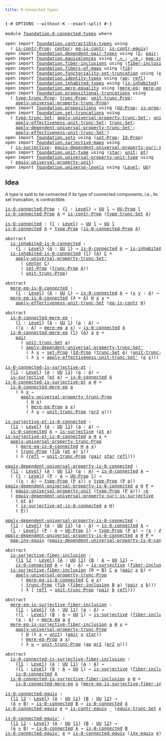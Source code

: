 ```yaml
---
title: 0-Connected types
---
```


<pre class="Agda"><a id="43" class="Symbol">{-#</a> <a id="47" class="Keyword">OPTIONS</a> <a id="55" class="Pragma">--without-K</a> <a id="67" class="Pragma">--exact-split</a> <a id="81" class="Symbol">#-}</a>

<a id="86" class="Keyword">module</a> <a id="93" href="foundation.0-connected-types.html" class="Module">foundation.0-connected-types</a> <a id="122" class="Keyword">where</a>

<a id="129" class="Keyword">open</a> <a id="134" class="Keyword">import</a> <a id="141" href="foundation.contractible-types.html" class="Module">foundation.contractible-types</a> <a id="171" class="Keyword">using</a>
  <a id="179" class="Symbol">(</a> <a id="181" href="foundation.contractible-types.html#1563" class="Function">is-contr-Prop</a><a id="194" class="Symbol">;</a> <a id="196" href="foundation-core.contractible-types.html#1098" class="Function">center</a><a id="202" class="Symbol">;</a> <a id="204" href="foundation-core.contractible-types.html#1311" class="Function">eq-is-contr</a><a id="215" class="Symbol">;</a> <a id="217" href="foundation-core.contractible-types.html#3304" class="Function">is-contr-equiv</a><a id="231" class="Symbol">)</a>
<a id="233" class="Keyword">open</a> <a id="238" class="Keyword">import</a> <a id="245" href="foundation.dependent-pair-types.html" class="Module">foundation.dependent-pair-types</a> <a id="277" class="Keyword">using</a> <a id="283" class="Symbol">(</a><a id="284" href="foundation-core.dependent-pair-types.html#515" class="Record">Σ</a><a id="285" class="Symbol">;</a> <a id="287" href="foundation-core.dependent-pair-types.html#588" class="InductiveConstructor">pair</a><a id="291" class="Symbol">;</a> <a id="293" href="foundation-core.dependent-pair-types.html#605" class="Field">pr1</a><a id="296" class="Symbol">;</a> <a id="298" href="foundation-core.dependent-pair-types.html#617" class="Field">pr2</a><a id="301" class="Symbol">)</a>
<a id="303" class="Keyword">open</a> <a id="308" class="Keyword">import</a> <a id="315" href="foundation.equivalences.html" class="Module">foundation.equivalences</a> <a id="339" class="Keyword">using</a> <a id="345" class="Symbol">(</a><a id="346" href="foundation-core.equivalences.html#1621" class="Function Operator">_≃_</a><a id="349" class="Symbol">;</a> <a id="351" href="foundation-core.equivalences.html#7869" class="Function Operator">_∘e_</a><a id="355" class="Symbol">;</a> <a id="357" href="foundation-core.equivalences.html#5036" class="Function">map-inv-equiv</a><a id="370" class="Symbol">;</a> <a id="372" href="foundation-core.equivalences.html#5721" class="Function">inv-equiv</a><a id="381" class="Symbol">)</a>
<a id="383" class="Keyword">open</a> <a id="388" class="Keyword">import</a> <a id="395" href="foundation.fiber-inclusions.html" class="Module">foundation.fiber-inclusions</a> <a id="423" class="Keyword">using</a> <a id="429" class="Symbol">(</a><a id="430" href="foundation.fiber-inclusions.html#2114" class="Function">fiber-inclusion</a><a id="445" class="Symbol">)</a>
<a id="447" class="Keyword">open</a> <a id="452" class="Keyword">import</a> <a id="459" href="foundation.fibers-of-maps.html" class="Module">foundation.fibers-of-maps</a> <a id="485" class="Keyword">using</a> <a id="491" class="Symbol">(</a><a id="492" href="foundation-core.fibers-of-maps.html#942" class="Function">fib</a><a id="495" class="Symbol">)</a>
<a id="497" class="Keyword">open</a> <a id="502" class="Keyword">import</a> <a id="509" href="foundation.functoriality-set-truncation.html" class="Module">foundation.functoriality-set-truncation</a> <a id="549" class="Keyword">using</a> <a id="555" class="Symbol">(</a><a id="556" href="foundation.functoriality-set-truncation.html#4751" class="Function">equiv-trunc-Set</a><a id="571" class="Symbol">)</a>
<a id="573" class="Keyword">open</a> <a id="578" class="Keyword">import</a> <a id="585" href="foundation.identity-types.html" class="Module">foundation.identity-types</a> <a id="611" class="Keyword">using</a> <a id="617" class="Symbol">(</a><a id="618" href="foundation-core.identity-types.html#4003" class="Function">ap</a><a id="620" class="Symbol">;</a> <a id="622" href="foundation-core.identity-types.html#1820" class="InductiveConstructor">refl</a><a id="626" class="Symbol">)</a>
<a id="628" class="Keyword">open</a> <a id="633" class="Keyword">import</a> <a id="640" href="foundation.inhabited-types.html" class="Module">foundation.inhabited-types</a> <a id="667" class="Keyword">using</a> <a id="673" class="Symbol">(</a><a id="674" href="foundation.inhabited-types.html#502" class="Function">is-inhabited</a><a id="686" class="Symbol">)</a>
<a id="688" class="Keyword">open</a> <a id="693" class="Keyword">import</a> <a id="700" href="foundation.mere-equality.html" class="Module">foundation.mere-equality</a> <a id="725" class="Keyword">using</a> <a id="731" class="Symbol">(</a><a id="732" href="foundation.mere-equality.html#1225" class="Function">mere-eq</a><a id="739" class="Symbol">;</a> <a id="741" href="foundation.mere-equality.html#1147" class="Function">mere-eq-Prop</a><a id="753" class="Symbol">)</a>
<a id="755" class="Keyword">open</a> <a id="760" class="Keyword">import</a> <a id="767" href="foundation.propositional-truncations.html" class="Module">foundation.propositional-truncations</a> <a id="804" class="Keyword">using</a>
  <a id="812" class="Symbol">(</a> <a id="814" href="foundation.propositional-truncations.html#2209" class="Function">type-trunc-Prop</a><a id="829" class="Symbol">;</a> <a id="831" href="foundation.propositional-truncations.html#2707" class="Function">trunc-Prop</a><a id="841" class="Symbol">;</a> <a id="843" href="foundation.propositional-truncations.html#2293" class="Function">unit-trunc-Prop</a><a id="858" class="Symbol">;</a>
    <a id="864" href="foundation.propositional-truncations.html#5775" class="Function">apply-universal-property-trunc-Prop</a><a id="899" class="Symbol">)</a>
<a id="901" class="Keyword">open</a> <a id="906" class="Keyword">import</a> <a id="913" href="foundation.propositions.html" class="Module">foundation.propositions</a> <a id="937" class="Keyword">using</a> <a id="943" class="Symbol">(</a><a id="944" href="foundation-core.propositions.html#1393" class="Function">UU-Prop</a><a id="951" class="Symbol">;</a> <a id="953" href="foundation-core.propositions.html#1309" class="Function">is-prop</a><a id="960" class="Symbol">;</a> <a id="962" href="foundation-core.propositions.html#1495" class="Function">type-Prop</a><a id="971" class="Symbol">)</a>
<a id="973" class="Keyword">open</a> <a id="978" class="Keyword">import</a> <a id="985" href="foundation.set-truncations.html" class="Module">foundation.set-truncations</a> <a id="1012" class="Keyword">using</a>
  <a id="1020" class="Symbol">(</a> <a id="1022" href="foundation.set-truncations.html#4010" class="Function">type-trunc-Set</a><a id="1036" class="Symbol">;</a> <a id="1038" href="foundation.set-truncations.html#7782" class="Function">apply-universal-property-trunc-Set&#39;</a><a id="1073" class="Symbol">;</a> <a id="1075" href="foundation.set-truncations.html#4277" class="Function">unit-trunc-Set</a><a id="1089" class="Symbol">;</a>
    <a id="1095" href="foundation.set-truncations.html#10899" class="Function">apply-effectiveness-unit-trunc-Set</a><a id="1129" class="Symbol">;</a> <a id="1131" href="foundation.set-truncations.html#4209" class="Function">trunc-Set</a><a id="1140" class="Symbol">;</a>
    <a id="1146" href="foundation.set-truncations.html#6096" class="Function">apply-dependent-universal-property-trunc-Set&#39;</a><a id="1191" class="Symbol">;</a>
    <a id="1197" href="foundation.set-truncations.html#11148" class="Function">apply-effectiveness-unit-trunc-Set&#39;</a><a id="1232" class="Symbol">)</a>
<a id="1234" class="Keyword">open</a> <a id="1239" class="Keyword">import</a> <a id="1246" href="foundation.sets.html" class="Module">foundation.sets</a> <a id="1262" class="Keyword">using</a> <a id="1268" class="Symbol">(</a><a id="1269" href="foundation-core.sets.html#3072" class="Function">set-Prop</a><a id="1277" class="Symbol">;</a> <a id="1279" href="foundation-core.sets.html#1420" class="Function">Id-Prop</a><a id="1286" class="Symbol">)</a>
<a id="1288" class="Keyword">open</a> <a id="1293" class="Keyword">import</a> <a id="1300" href="foundation.surjective-maps.html" class="Module">foundation.surjective-maps</a> <a id="1327" class="Keyword">using</a>
  <a id="1335" class="Symbol">(</a> <a id="1337" href="foundation.surjective-maps.html#2795" class="Function">is-surjective</a><a id="1350" class="Symbol">;</a> <a id="1352" href="foundation.surjective-maps.html#10239" class="Function">equiv-dependent-universal-property-surj-is-surjective</a><a id="1405" class="Symbol">)</a>
<a id="1407" class="Keyword">open</a> <a id="1412" class="Keyword">import</a> <a id="1419" href="foundation.unit-type.html" class="Module">foundation.unit-type</a> <a id="1440" class="Keyword">using</a> <a id="1446" class="Symbol">(</a><a id="1447" href="foundation.unit-type.html#1108" class="InductiveConstructor">star</a><a id="1451" class="Symbol">;</a> <a id="1453" href="foundation.unit-type.html#1084" class="Datatype">unit</a><a id="1457" class="Symbol">;</a> <a id="1459" href="foundation.unit-type.html#1598" class="Function">pt</a><a id="1461" class="Symbol">)</a>
<a id="1463" class="Keyword">open</a> <a id="1468" class="Keyword">import</a> <a id="1475" href="foundation.universal-property-unit-type.html" class="Module">foundation.universal-property-unit-type</a> <a id="1515" class="Keyword">using</a>
  <a id="1523" class="Symbol">(</a> <a id="1525" href="foundation.universal-property-unit-type.html#2100" class="Function">equiv-universal-property-unit</a><a id="1554" class="Symbol">)</a>
<a id="1556" class="Keyword">open</a> <a id="1561" class="Keyword">import</a> <a id="1568" href="foundation.universe-levels.html" class="Module">foundation.universe-levels</a> <a id="1595" class="Keyword">using</a> <a id="1601" class="Symbol">(</a><a id="1602" href="Agda.Primitive.html#597" class="Postulate">Level</a><a id="1607" class="Symbol">;</a> <a id="1609" href="foundation-core.universe-levels.html#235" class="Primitive">UU</a><a id="1611" class="Symbol">)</a>
</pre>
## Idea

A type is said to be connected if its type of connected components, i.e., its set truncation, is contractible.

<pre class="Agda"><a id="is-0-connected-Prop"></a><a id="1747" href="foundation.0-connected-types.html#1747" class="Function">is-0-connected-Prop</a> <a id="1767" class="Symbol">:</a> <a id="1769" class="Symbol">{</a><a id="1770" href="foundation.0-connected-types.html#1770" class="Bound">l</a> <a id="1772" class="Symbol">:</a> <a id="1774" href="Agda.Primitive.html#597" class="Postulate">Level</a><a id="1779" class="Symbol">}</a> <a id="1781" class="Symbol">→</a> <a id="1783" href="foundation-core.universe-levels.html#235" class="Primitive">UU</a> <a id="1786" href="foundation.0-connected-types.html#1770" class="Bound">l</a> <a id="1788" class="Symbol">→</a> <a id="1790" href="foundation-core.propositions.html#1393" class="Function">UU-Prop</a> <a id="1798" href="foundation.0-connected-types.html#1770" class="Bound">l</a>
<a id="1800" href="foundation.0-connected-types.html#1747" class="Function">is-0-connected-Prop</a> <a id="1820" href="foundation.0-connected-types.html#1820" class="Bound">A</a> <a id="1822" class="Symbol">=</a> <a id="1824" href="foundation.contractible-types.html#1563" class="Function">is-contr-Prop</a> <a id="1838" class="Symbol">(</a><a id="1839" href="foundation.set-truncations.html#4010" class="Function">type-trunc-Set</a> <a id="1854" href="foundation.0-connected-types.html#1820" class="Bound">A</a><a id="1855" class="Symbol">)</a>

<a id="is-0-connected"></a><a id="1858" href="foundation.0-connected-types.html#1858" class="Function">is-0-connected</a> <a id="1873" class="Symbol">:</a> <a id="1875" class="Symbol">{</a><a id="1876" href="foundation.0-connected-types.html#1876" class="Bound">l</a> <a id="1878" class="Symbol">:</a> <a id="1880" href="Agda.Primitive.html#597" class="Postulate">Level</a><a id="1885" class="Symbol">}</a> <a id="1887" class="Symbol">→</a> <a id="1889" href="foundation-core.universe-levels.html#235" class="Primitive">UU</a> <a id="1892" href="foundation.0-connected-types.html#1876" class="Bound">l</a> <a id="1894" class="Symbol">→</a> <a id="1896" href="foundation-core.universe-levels.html#235" class="Primitive">UU</a> <a id="1899" href="foundation.0-connected-types.html#1876" class="Bound">l</a>
<a id="1901" href="foundation.0-connected-types.html#1858" class="Function">is-0-connected</a> <a id="1916" href="foundation.0-connected-types.html#1916" class="Bound">A</a> <a id="1918" class="Symbol">=</a> <a id="1920" href="foundation-core.propositions.html#1495" class="Function">type-Prop</a> <a id="1930" class="Symbol">(</a><a id="1931" href="foundation.0-connected-types.html#1747" class="Function">is-0-connected-Prop</a> <a id="1951" href="foundation.0-connected-types.html#1916" class="Bound">A</a><a id="1952" class="Symbol">)</a>

<a id="1955" class="Keyword">abstract</a>
  <a id="is-inhabited-is-0-connected"></a><a id="1966" href="foundation.0-connected-types.html#1966" class="Function">is-inhabited-is-0-connected</a> <a id="1994" class="Symbol">:</a>
    <a id="2000" class="Symbol">{</a><a id="2001" href="foundation.0-connected-types.html#2001" class="Bound">l</a> <a id="2003" class="Symbol">:</a> <a id="2005" href="Agda.Primitive.html#597" class="Postulate">Level</a><a id="2010" class="Symbol">}</a> <a id="2012" class="Symbol">{</a><a id="2013" href="foundation.0-connected-types.html#2013" class="Bound">A</a> <a id="2015" class="Symbol">:</a> <a id="2017" href="foundation-core.universe-levels.html#235" class="Primitive">UU</a> <a id="2020" href="foundation.0-connected-types.html#2001" class="Bound">l</a><a id="2021" class="Symbol">}</a> <a id="2023" class="Symbol">→</a> <a id="2025" href="foundation.0-connected-types.html#1858" class="Function">is-0-connected</a> <a id="2040" href="foundation.0-connected-types.html#2013" class="Bound">A</a> <a id="2042" class="Symbol">→</a> <a id="2044" href="foundation.inhabited-types.html#502" class="Function">is-inhabited</a> <a id="2057" href="foundation.0-connected-types.html#2013" class="Bound">A</a>
  <a id="2061" href="foundation.0-connected-types.html#1966" class="Function">is-inhabited-is-0-connected</a> <a id="2089" class="Symbol">{</a><a id="2090" href="foundation.0-connected-types.html#2090" class="Bound">l</a><a id="2091" class="Symbol">}</a> <a id="2093" class="Symbol">{</a><a id="2094" href="foundation.0-connected-types.html#2094" class="Bound">A</a><a id="2095" class="Symbol">}</a> <a id="2097" href="foundation.0-connected-types.html#2097" class="Bound">C</a> <a id="2099" class="Symbol">=</a>
    <a id="2105" href="foundation.set-truncations.html#7782" class="Function">apply-universal-property-trunc-Set&#39;</a>
      <a id="2147" class="Symbol">(</a> <a id="2149" href="foundation-core.contractible-types.html#1098" class="Function">center</a> <a id="2156" href="foundation.0-connected-types.html#2097" class="Bound">C</a><a id="2157" class="Symbol">)</a>
      <a id="2165" class="Symbol">(</a> <a id="2167" href="foundation-core.sets.html#3072" class="Function">set-Prop</a> <a id="2176" class="Symbol">(</a><a id="2177" href="foundation.propositional-truncations.html#2707" class="Function">trunc-Prop</a> <a id="2188" href="foundation.0-connected-types.html#2094" class="Bound">A</a><a id="2189" class="Symbol">))</a>
      <a id="2198" class="Symbol">(</a> <a id="2200" href="foundation.propositional-truncations.html#2293" class="Function">unit-trunc-Prop</a><a id="2215" class="Symbol">)</a>

<a id="2218" class="Keyword">abstract</a>
  <a id="mere-eq-is-0-connected"></a><a id="2229" href="foundation.0-connected-types.html#2229" class="Function">mere-eq-is-0-connected</a> <a id="2252" class="Symbol">:</a>
    <a id="2258" class="Symbol">{</a><a id="2259" href="foundation.0-connected-types.html#2259" class="Bound">l</a> <a id="2261" class="Symbol">:</a> <a id="2263" href="Agda.Primitive.html#597" class="Postulate">Level</a><a id="2268" class="Symbol">}</a> <a id="2270" class="Symbol">{</a><a id="2271" href="foundation.0-connected-types.html#2271" class="Bound">A</a> <a id="2273" class="Symbol">:</a> <a id="2275" href="foundation-core.universe-levels.html#235" class="Primitive">UU</a> <a id="2278" href="foundation.0-connected-types.html#2259" class="Bound">l</a><a id="2279" class="Symbol">}</a> <a id="2281" class="Symbol">→</a> <a id="2283" href="foundation.0-connected-types.html#1858" class="Function">is-0-connected</a> <a id="2298" href="foundation.0-connected-types.html#2271" class="Bound">A</a> <a id="2300" class="Symbol">→</a> <a id="2302" class="Symbol">(</a><a id="2303" href="foundation.0-connected-types.html#2303" class="Bound">x</a> <a id="2305" href="foundation.0-connected-types.html#2305" class="Bound">y</a> <a id="2307" class="Symbol">:</a> <a id="2309" href="foundation.0-connected-types.html#2271" class="Bound">A</a><a id="2310" class="Symbol">)</a> <a id="2312" class="Symbol">→</a> <a id="2314" href="foundation.mere-equality.html#1225" class="Function">mere-eq</a> <a id="2322" href="foundation.0-connected-types.html#2303" class="Bound">x</a> <a id="2324" href="foundation.0-connected-types.html#2305" class="Bound">y</a>
  <a id="2328" href="foundation.0-connected-types.html#2229" class="Function">mere-eq-is-0-connected</a> <a id="2351" class="Symbol">{</a><a id="2352" class="Argument">A</a> <a id="2354" class="Symbol">=</a> <a id="2356" href="foundation.0-connected-types.html#2356" class="Bound">A</a><a id="2357" class="Symbol">}</a> <a id="2359" href="foundation.0-connected-types.html#2359" class="Bound">H</a> <a id="2361" href="foundation.0-connected-types.html#2361" class="Bound">x</a> <a id="2363" href="foundation.0-connected-types.html#2363" class="Bound">y</a> <a id="2365" class="Symbol">=</a>
    <a id="2371" href="foundation.set-truncations.html#10899" class="Function">apply-effectiveness-unit-trunc-Set</a> <a id="2406" class="Symbol">(</a><a id="2407" href="foundation-core.contractible-types.html#1311" class="Function">eq-is-contr</a> <a id="2419" href="foundation.0-connected-types.html#2359" class="Bound">H</a><a id="2420" class="Symbol">)</a>

<a id="2423" class="Keyword">abstract</a>
  <a id="is-0-connected-mere-eq"></a><a id="2434" href="foundation.0-connected-types.html#2434" class="Function">is-0-connected-mere-eq</a> <a id="2457" class="Symbol">:</a>
    <a id="2463" class="Symbol">{</a><a id="2464" href="foundation.0-connected-types.html#2464" class="Bound">l</a> <a id="2466" class="Symbol">:</a> <a id="2468" href="Agda.Primitive.html#597" class="Postulate">Level</a><a id="2473" class="Symbol">}</a> <a id="2475" class="Symbol">{</a><a id="2476" href="foundation.0-connected-types.html#2476" class="Bound">A</a> <a id="2478" class="Symbol">:</a> <a id="2480" href="foundation-core.universe-levels.html#235" class="Primitive">UU</a> <a id="2483" href="foundation.0-connected-types.html#2464" class="Bound">l</a><a id="2484" class="Symbol">}</a> <a id="2486" class="Symbol">(</a><a id="2487" href="foundation.0-connected-types.html#2487" class="Bound">a</a> <a id="2489" class="Symbol">:</a> <a id="2491" href="foundation.0-connected-types.html#2476" class="Bound">A</a><a id="2492" class="Symbol">)</a> <a id="2494" class="Symbol">→</a>
    <a id="2500" class="Symbol">((</a><a id="2502" href="foundation.0-connected-types.html#2502" class="Bound">x</a> <a id="2504" class="Symbol">:</a> <a id="2506" href="foundation.0-connected-types.html#2476" class="Bound">A</a><a id="2507" class="Symbol">)</a> <a id="2509" class="Symbol">→</a> <a id="2511" href="foundation.mere-equality.html#1225" class="Function">mere-eq</a> <a id="2519" href="foundation.0-connected-types.html#2487" class="Bound">a</a> <a id="2521" href="foundation.0-connected-types.html#2502" class="Bound">x</a><a id="2522" class="Symbol">)</a> <a id="2524" class="Symbol">→</a> <a id="2526" href="foundation.0-connected-types.html#1858" class="Function">is-0-connected</a> <a id="2541" href="foundation.0-connected-types.html#2476" class="Bound">A</a>
  <a id="2545" href="foundation.0-connected-types.html#2434" class="Function">is-0-connected-mere-eq</a> <a id="2568" class="Symbol">{</a><a id="2569" href="foundation.0-connected-types.html#2569" class="Bound">l</a><a id="2570" class="Symbol">}</a> <a id="2572" class="Symbol">{</a><a id="2573" href="foundation.0-connected-types.html#2573" class="Bound">A</a><a id="2574" class="Symbol">}</a> <a id="2576" href="foundation.0-connected-types.html#2576" class="Bound">a</a> <a id="2578" href="foundation.0-connected-types.html#2578" class="Bound">e</a> <a id="2580" class="Symbol">=</a>
    <a id="2586" href="foundation-core.dependent-pair-types.html#588" class="InductiveConstructor">pair</a>
      <a id="2597" class="Symbol">(</a> <a id="2599" href="foundation.set-truncations.html#4277" class="Function">unit-trunc-Set</a> <a id="2614" href="foundation.0-connected-types.html#2576" class="Bound">a</a><a id="2615" class="Symbol">)</a>
      <a id="2623" class="Symbol">(</a> <a id="2625" href="foundation.set-truncations.html#6096" class="Function">apply-dependent-universal-property-trunc-Set&#39;</a>
        <a id="2679" class="Symbol">(</a> <a id="2681" class="Symbol">λ</a> <a id="2683" href="foundation.0-connected-types.html#2683" class="Bound">x</a> <a id="2685" class="Symbol">→</a> <a id="2687" href="foundation-core.sets.html#3072" class="Function">set-Prop</a> <a id="2696" class="Symbol">(</a><a id="2697" href="foundation-core.sets.html#1420" class="Function">Id-Prop</a> <a id="2705" class="Symbol">(</a><a id="2706" href="foundation.set-truncations.html#4209" class="Function">trunc-Set</a> <a id="2716" href="foundation.0-connected-types.html#2573" class="Bound">A</a><a id="2717" class="Symbol">)</a> <a id="2719" class="Symbol">(</a><a id="2720" href="foundation.set-truncations.html#4277" class="Function">unit-trunc-Set</a> <a id="2735" href="foundation.0-connected-types.html#2576" class="Bound">a</a><a id="2736" class="Symbol">)</a> <a id="2738" href="foundation.0-connected-types.html#2683" class="Bound">x</a><a id="2739" class="Symbol">))</a>
        <a id="2750" class="Symbol">(</a> <a id="2752" class="Symbol">λ</a> <a id="2754" href="foundation.0-connected-types.html#2754" class="Bound">x</a> <a id="2756" class="Symbol">→</a> <a id="2758" href="foundation.set-truncations.html#11148" class="Function">apply-effectiveness-unit-trunc-Set&#39;</a> <a id="2794" class="Symbol">(</a><a id="2795" href="foundation.0-connected-types.html#2578" class="Bound">e</a> <a id="2797" href="foundation.0-connected-types.html#2754" class="Bound">x</a><a id="2798" class="Symbol">)))</a>

<a id="is-0-connected-is-surjective-pt"></a><a id="2803" href="foundation.0-connected-types.html#2803" class="Function">is-0-connected-is-surjective-pt</a> <a id="2835" class="Symbol">:</a>
  <a id="2839" class="Symbol">{</a><a id="2840" href="foundation.0-connected-types.html#2840" class="Bound">l1</a> <a id="2843" class="Symbol">:</a> <a id="2845" href="Agda.Primitive.html#597" class="Postulate">Level</a><a id="2850" class="Symbol">}</a> <a id="2852" class="Symbol">{</a><a id="2853" href="foundation.0-connected-types.html#2853" class="Bound">A</a> <a id="2855" class="Symbol">:</a> <a id="2857" href="foundation-core.universe-levels.html#235" class="Primitive">UU</a> <a id="2860" href="foundation.0-connected-types.html#2840" class="Bound">l1</a><a id="2862" class="Symbol">}</a> <a id="2864" class="Symbol">(</a><a id="2865" href="foundation.0-connected-types.html#2865" class="Bound">a</a> <a id="2867" class="Symbol">:</a> <a id="2869" href="foundation.0-connected-types.html#2853" class="Bound">A</a><a id="2870" class="Symbol">)</a> <a id="2872" class="Symbol">→</a>
  <a id="2876" href="foundation.surjective-maps.html#2795" class="Function">is-surjective</a> <a id="2890" class="Symbol">(</a><a id="2891" href="foundation.unit-type.html#1598" class="Function">pt</a> <a id="2894" href="foundation.0-connected-types.html#2865" class="Bound">a</a><a id="2895" class="Symbol">)</a> <a id="2897" class="Symbol">→</a> <a id="2899" href="foundation.0-connected-types.html#1858" class="Function">is-0-connected</a> <a id="2914" href="foundation.0-connected-types.html#2853" class="Bound">A</a>
<a id="2916" href="foundation.0-connected-types.html#2803" class="Function">is-0-connected-is-surjective-pt</a> <a id="2948" href="foundation.0-connected-types.html#2948" class="Bound">a</a> <a id="2950" href="foundation.0-connected-types.html#2950" class="Bound">H</a> <a id="2952" class="Symbol">=</a>
  <a id="2956" href="foundation.0-connected-types.html#2434" class="Function">is-0-connected-mere-eq</a> <a id="2979" href="foundation.0-connected-types.html#2948" class="Bound">a</a>
    <a id="2985" class="Symbol">(</a> <a id="2987" class="Symbol">λ</a> <a id="2989" href="foundation.0-connected-types.html#2989" class="Bound">x</a> <a id="2991" class="Symbol">→</a>
      <a id="2999" href="foundation.propositional-truncations.html#5775" class="Function">apply-universal-property-trunc-Prop</a>
        <a id="3043" class="Symbol">(</a> <a id="3045" href="foundation.0-connected-types.html#2950" class="Bound">H</a> <a id="3047" href="foundation.0-connected-types.html#2989" class="Bound">x</a><a id="3048" class="Symbol">)</a>
        <a id="3058" class="Symbol">(</a> <a id="3060" href="foundation.mere-equality.html#1147" class="Function">mere-eq-Prop</a> <a id="3073" href="foundation.0-connected-types.html#2948" class="Bound">a</a> <a id="3075" href="foundation.0-connected-types.html#2989" class="Bound">x</a><a id="3076" class="Symbol">)</a>
        <a id="3086" class="Symbol">(</a> <a id="3088" class="Symbol">λ</a> <a id="3090" href="foundation.0-connected-types.html#3090" class="Bound">u</a> <a id="3092" class="Symbol">→</a> <a id="3094" href="foundation.propositional-truncations.html#2293" class="Function">unit-trunc-Prop</a> <a id="3110" class="Symbol">(</a><a id="3111" href="foundation-core.dependent-pair-types.html#617" class="Field">pr2</a> <a id="3115" href="foundation.0-connected-types.html#3090" class="Bound">u</a><a id="3116" class="Symbol">)))</a>

<a id="is-surjective-pt-is-0-connected"></a><a id="3121" href="foundation.0-connected-types.html#3121" class="Function">is-surjective-pt-is-0-connected</a> <a id="3153" class="Symbol">:</a>
  <a id="3157" class="Symbol">{</a><a id="3158" href="foundation.0-connected-types.html#3158" class="Bound">l1</a> <a id="3161" class="Symbol">:</a> <a id="3163" href="Agda.Primitive.html#597" class="Postulate">Level</a><a id="3168" class="Symbol">}</a> <a id="3170" class="Symbol">{</a><a id="3171" href="foundation.0-connected-types.html#3171" class="Bound">A</a> <a id="3173" class="Symbol">:</a> <a id="3175" href="foundation-core.universe-levels.html#235" class="Primitive">UU</a> <a id="3178" href="foundation.0-connected-types.html#3158" class="Bound">l1</a><a id="3180" class="Symbol">}</a> <a id="3182" class="Symbol">(</a><a id="3183" href="foundation.0-connected-types.html#3183" class="Bound">a</a> <a id="3185" class="Symbol">:</a> <a id="3187" href="foundation.0-connected-types.html#3171" class="Bound">A</a><a id="3188" class="Symbol">)</a> <a id="3190" class="Symbol">→</a>
  <a id="3194" href="foundation.0-connected-types.html#1858" class="Function">is-0-connected</a> <a id="3209" href="foundation.0-connected-types.html#3171" class="Bound">A</a> <a id="3211" class="Symbol">→</a> <a id="3213" href="foundation.surjective-maps.html#2795" class="Function">is-surjective</a> <a id="3227" class="Symbol">(</a><a id="3228" href="foundation.unit-type.html#1598" class="Function">pt</a> <a id="3231" href="foundation.0-connected-types.html#3183" class="Bound">a</a><a id="3232" class="Symbol">)</a>
<a id="3234" href="foundation.0-connected-types.html#3121" class="Function">is-surjective-pt-is-0-connected</a> <a id="3266" href="foundation.0-connected-types.html#3266" class="Bound">a</a> <a id="3268" href="foundation.0-connected-types.html#3268" class="Bound">H</a> <a id="3270" href="foundation.0-connected-types.html#3270" class="Bound">x</a> <a id="3272" class="Symbol">=</a>
  <a id="3276" href="foundation.propositional-truncations.html#5775" class="Function">apply-universal-property-trunc-Prop</a>
    <a id="3316" class="Symbol">(</a> <a id="3318" href="foundation.0-connected-types.html#2229" class="Function">mere-eq-is-0-connected</a> <a id="3341" href="foundation.0-connected-types.html#3268" class="Bound">H</a> <a id="3343" href="foundation.0-connected-types.html#3266" class="Bound">a</a> <a id="3345" href="foundation.0-connected-types.html#3270" class="Bound">x</a><a id="3346" class="Symbol">)</a>
    <a id="3352" class="Symbol">(</a> <a id="3354" href="foundation.propositional-truncations.html#2707" class="Function">trunc-Prop</a> <a id="3365" class="Symbol">(</a><a id="3366" href="foundation-core.fibers-of-maps.html#942" class="Function">fib</a> <a id="3370" class="Symbol">(</a><a id="3371" href="foundation.unit-type.html#1598" class="Function">pt</a> <a id="3374" href="foundation.0-connected-types.html#3266" class="Bound">a</a><a id="3375" class="Symbol">)</a> <a id="3377" href="foundation.0-connected-types.html#3270" class="Bound">x</a><a id="3378" class="Symbol">))</a>
    <a id="3385" class="Symbol">(</a> <a id="3387" class="Symbol">λ</a> <a id="3389" class="Symbol">{</a><a id="3390" href="foundation-core.identity-types.html#1820" class="InductiveConstructor">refl</a> <a id="3395" class="Symbol">→</a> <a id="3397" href="foundation.propositional-truncations.html#2293" class="Function">unit-trunc-Prop</a> <a id="3413" class="Symbol">(</a><a id="3414" href="foundation-core.dependent-pair-types.html#588" class="InductiveConstructor">pair</a> <a id="3419" href="foundation.unit-type.html#1108" class="InductiveConstructor">star</a> <a id="3424" href="foundation-core.identity-types.html#1820" class="InductiveConstructor">refl</a><a id="3428" class="Symbol">)})</a>

<a id="equiv-dependent-universal-property-is-0-connected"></a><a id="3433" href="foundation.0-connected-types.html#3433" class="Function">equiv-dependent-universal-property-is-0-connected</a> <a id="3483" class="Symbol">:</a>
  <a id="3487" class="Symbol">{</a><a id="3488" href="foundation.0-connected-types.html#3488" class="Bound">l1</a> <a id="3491" class="Symbol">:</a> <a id="3493" href="Agda.Primitive.html#597" class="Postulate">Level</a><a id="3498" class="Symbol">}</a> <a id="3500" class="Symbol">{</a><a id="3501" href="foundation.0-connected-types.html#3501" class="Bound">A</a> <a id="3503" class="Symbol">:</a> <a id="3505" href="foundation-core.universe-levels.html#235" class="Primitive">UU</a> <a id="3508" href="foundation.0-connected-types.html#3488" class="Bound">l1</a><a id="3510" class="Symbol">}</a> <a id="3512" class="Symbol">(</a><a id="3513" href="foundation.0-connected-types.html#3513" class="Bound">a</a> <a id="3515" class="Symbol">:</a> <a id="3517" href="foundation.0-connected-types.html#3501" class="Bound">A</a><a id="3518" class="Symbol">)</a> <a id="3520" class="Symbol">→</a> <a id="3522" href="foundation.0-connected-types.html#1858" class="Function">is-0-connected</a> <a id="3537" href="foundation.0-connected-types.html#3501" class="Bound">A</a> <a id="3539" class="Symbol">→</a>
  <a id="3543" class="Symbol">(</a> <a id="3545" class="Symbol">{</a><a id="3546" href="foundation.0-connected-types.html#3546" class="Bound">l</a> <a id="3548" class="Symbol">:</a> <a id="3550" href="Agda.Primitive.html#597" class="Postulate">Level</a><a id="3555" class="Symbol">}</a> <a id="3557" class="Symbol">(</a><a id="3558" href="foundation.0-connected-types.html#3558" class="Bound">P</a> <a id="3560" class="Symbol">:</a> <a id="3562" href="foundation.0-connected-types.html#3501" class="Bound">A</a> <a id="3564" class="Symbol">→</a> <a id="3566" href="foundation-core.propositions.html#1393" class="Function">UU-Prop</a> <a id="3574" href="foundation.0-connected-types.html#3546" class="Bound">l</a><a id="3575" class="Symbol">)</a> <a id="3577" class="Symbol">→</a>
    <a id="3583" class="Symbol">((</a><a id="3585" href="foundation.0-connected-types.html#3585" class="Bound">x</a> <a id="3587" class="Symbol">:</a> <a id="3589" href="foundation.0-connected-types.html#3501" class="Bound">A</a><a id="3590" class="Symbol">)</a> <a id="3592" class="Symbol">→</a> <a id="3594" href="foundation-core.propositions.html#1495" class="Function">type-Prop</a> <a id="3604" class="Symbol">(</a><a id="3605" href="foundation.0-connected-types.html#3558" class="Bound">P</a> <a id="3607" href="foundation.0-connected-types.html#3585" class="Bound">x</a><a id="3608" class="Symbol">))</a> <a id="3611" href="foundation-core.equivalences.html#1621" class="Function Operator">≃</a> <a id="3613" href="foundation-core.propositions.html#1495" class="Function">type-Prop</a> <a id="3623" class="Symbol">(</a><a id="3624" href="foundation.0-connected-types.html#3558" class="Bound">P</a> <a id="3626" href="foundation.0-connected-types.html#3513" class="Bound">a</a><a id="3627" class="Symbol">))</a>
<a id="3630" href="foundation.0-connected-types.html#3433" class="Function">equiv-dependent-universal-property-is-0-connected</a> <a id="3680" href="foundation.0-connected-types.html#3680" class="Bound">a</a> <a id="3682" href="foundation.0-connected-types.html#3682" class="Bound">H</a> <a id="3684" href="foundation.0-connected-types.html#3684" class="Bound">P</a> <a id="3686" class="Symbol">=</a>
  <a id="3690" class="Symbol">(</a> <a id="3692" href="foundation.universal-property-unit-type.html#2100" class="Function">equiv-universal-property-unit</a> <a id="3722" class="Symbol">(</a><a id="3723" href="foundation-core.propositions.html#1495" class="Function">type-Prop</a> <a id="3733" class="Symbol">(</a><a id="3734" href="foundation.0-connected-types.html#3684" class="Bound">P</a> <a id="3736" href="foundation.0-connected-types.html#3680" class="Bound">a</a><a id="3737" class="Symbol">)))</a> <a id="3741" href="foundation-core.equivalences.html#7869" class="Function Operator">∘e</a>
  <a id="3746" class="Symbol">(</a> <a id="3748" href="foundation.surjective-maps.html#10239" class="Function">equiv-dependent-universal-property-surj-is-surjective</a>
    <a id="3806" class="Symbol">(</a> <a id="3808" href="foundation.unit-type.html#1598" class="Function">pt</a> <a id="3811" href="foundation.0-connected-types.html#3680" class="Bound">a</a><a id="3812" class="Symbol">)</a>
    <a id="3818" class="Symbol">(</a> <a id="3820" href="foundation.0-connected-types.html#3121" class="Function">is-surjective-pt-is-0-connected</a> <a id="3852" href="foundation.0-connected-types.html#3680" class="Bound">a</a> <a id="3854" href="foundation.0-connected-types.html#3682" class="Bound">H</a><a id="3855" class="Symbol">)</a>
    <a id="3861" class="Symbol">(</a> <a id="3863" href="foundation.0-connected-types.html#3684" class="Bound">P</a><a id="3864" class="Symbol">))</a>

<a id="apply-dependent-universal-property-is-0-connected"></a><a id="3868" href="foundation.0-connected-types.html#3868" class="Function">apply-dependent-universal-property-is-0-connected</a> <a id="3918" class="Symbol">:</a>
  <a id="3922" class="Symbol">{</a><a id="3923" href="foundation.0-connected-types.html#3923" class="Bound">l1</a> <a id="3926" class="Symbol">:</a> <a id="3928" href="Agda.Primitive.html#597" class="Postulate">Level</a><a id="3933" class="Symbol">}</a> <a id="3935" class="Symbol">{</a><a id="3936" href="foundation.0-connected-types.html#3936" class="Bound">A</a> <a id="3938" class="Symbol">:</a> <a id="3940" href="foundation-core.universe-levels.html#235" class="Primitive">UU</a> <a id="3943" href="foundation.0-connected-types.html#3923" class="Bound">l1</a><a id="3945" class="Symbol">}</a> <a id="3947" class="Symbol">(</a><a id="3948" href="foundation.0-connected-types.html#3948" class="Bound">a</a> <a id="3950" class="Symbol">:</a> <a id="3952" href="foundation.0-connected-types.html#3936" class="Bound">A</a><a id="3953" class="Symbol">)</a> <a id="3955" class="Symbol">→</a> <a id="3957" href="foundation.0-connected-types.html#1858" class="Function">is-0-connected</a> <a id="3972" href="foundation.0-connected-types.html#3936" class="Bound">A</a> <a id="3974" class="Symbol">→</a>
  <a id="3978" class="Symbol">{</a><a id="3979" href="foundation.0-connected-types.html#3979" class="Bound">l</a> <a id="3981" class="Symbol">:</a> <a id="3983" href="Agda.Primitive.html#597" class="Postulate">Level</a><a id="3988" class="Symbol">}</a> <a id="3990" class="Symbol">(</a><a id="3991" href="foundation.0-connected-types.html#3991" class="Bound">P</a> <a id="3993" class="Symbol">:</a> <a id="3995" href="foundation.0-connected-types.html#3936" class="Bound">A</a> <a id="3997" class="Symbol">→</a> <a id="3999" href="foundation-core.propositions.html#1393" class="Function">UU-Prop</a> <a id="4007" href="foundation.0-connected-types.html#3979" class="Bound">l</a><a id="4008" class="Symbol">)</a> <a id="4010" class="Symbol">→</a> <a id="4012" href="foundation-core.propositions.html#1495" class="Function">type-Prop</a> <a id="4022" class="Symbol">(</a><a id="4023" href="foundation.0-connected-types.html#3991" class="Bound">P</a> <a id="4025" href="foundation.0-connected-types.html#3948" class="Bound">a</a><a id="4026" class="Symbol">)</a> <a id="4028" class="Symbol">→</a> <a id="4030" class="Symbol">(</a><a id="4031" href="foundation.0-connected-types.html#4031" class="Bound">x</a> <a id="4033" class="Symbol">:</a> <a id="4035" href="foundation.0-connected-types.html#3936" class="Bound">A</a><a id="4036" class="Symbol">)</a> <a id="4038" class="Symbol">→</a> <a id="4040" href="foundation-core.propositions.html#1495" class="Function">type-Prop</a> <a id="4050" class="Symbol">(</a><a id="4051" href="foundation.0-connected-types.html#3991" class="Bound">P</a> <a id="4053" href="foundation.0-connected-types.html#4031" class="Bound">x</a><a id="4054" class="Symbol">)</a>
<a id="4056" href="foundation.0-connected-types.html#3868" class="Function">apply-dependent-universal-property-is-0-connected</a> <a id="4106" href="foundation.0-connected-types.html#4106" class="Bound">a</a> <a id="4108" href="foundation.0-connected-types.html#4108" class="Bound">H</a> <a id="4110" href="foundation.0-connected-types.html#4110" class="Bound">P</a> <a id="4112" class="Symbol">=</a>
  <a id="4116" href="foundation-core.equivalences.html#5036" class="Function">map-inv-equiv</a> <a id="4130" class="Symbol">(</a><a id="4131" href="foundation.0-connected-types.html#3433" class="Function">equiv-dependent-universal-property-is-0-connected</a> <a id="4181" href="foundation.0-connected-types.html#4106" class="Bound">a</a> <a id="4183" href="foundation.0-connected-types.html#4108" class="Bound">H</a> <a id="4185" href="foundation.0-connected-types.html#4110" class="Bound">P</a><a id="4186" class="Symbol">)</a>

<a id="4189" class="Keyword">abstract</a>
  <a id="is-surjective-fiber-inclusion"></a><a id="4200" href="foundation.0-connected-types.html#4200" class="Function">is-surjective-fiber-inclusion</a> <a id="4230" class="Symbol">:</a>
    <a id="4236" class="Symbol">{</a><a id="4237" href="foundation.0-connected-types.html#4237" class="Bound">l1</a> <a id="4240" href="foundation.0-connected-types.html#4240" class="Bound">l2</a> <a id="4243" class="Symbol">:</a> <a id="4245" href="Agda.Primitive.html#597" class="Postulate">Level</a><a id="4250" class="Symbol">}</a> <a id="4252" class="Symbol">{</a><a id="4253" href="foundation.0-connected-types.html#4253" class="Bound">A</a> <a id="4255" class="Symbol">:</a> <a id="4257" href="foundation-core.universe-levels.html#235" class="Primitive">UU</a> <a id="4260" href="foundation.0-connected-types.html#4237" class="Bound">l1</a><a id="4262" class="Symbol">}</a> <a id="4264" class="Symbol">{</a><a id="4265" href="foundation.0-connected-types.html#4265" class="Bound">B</a> <a id="4267" class="Symbol">:</a> <a id="4269" href="foundation.0-connected-types.html#4253" class="Bound">A</a> <a id="4271" class="Symbol">→</a> <a id="4273" href="foundation-core.universe-levels.html#235" class="Primitive">UU</a> <a id="4276" href="foundation.0-connected-types.html#4240" class="Bound">l2</a><a id="4278" class="Symbol">}</a> <a id="4280" class="Symbol">→</a>
    <a id="4286" href="foundation.0-connected-types.html#1858" class="Function">is-0-connected</a> <a id="4301" href="foundation.0-connected-types.html#4253" class="Bound">A</a> <a id="4303" class="Symbol">→</a> <a id="4305" class="Symbol">(</a><a id="4306" href="foundation.0-connected-types.html#4306" class="Bound">a</a> <a id="4308" class="Symbol">:</a> <a id="4310" href="foundation.0-connected-types.html#4253" class="Bound">A</a><a id="4311" class="Symbol">)</a> <a id="4313" class="Symbol">→</a> <a id="4315" href="foundation.surjective-maps.html#2795" class="Function">is-surjective</a> <a id="4329" class="Symbol">(</a><a id="4330" href="foundation.fiber-inclusions.html#2114" class="Function">fiber-inclusion</a> <a id="4346" href="foundation.0-connected-types.html#4265" class="Bound">B</a> <a id="4348" href="foundation.0-connected-types.html#4306" class="Bound">a</a><a id="4349" class="Symbol">)</a>
  <a id="4353" href="foundation.0-connected-types.html#4200" class="Function">is-surjective-fiber-inclusion</a> <a id="4383" class="Symbol">{</a><a id="4384" class="Argument">B</a> <a id="4386" class="Symbol">=</a> <a id="4388" href="foundation.0-connected-types.html#4388" class="Bound">B</a><a id="4389" class="Symbol">}</a> <a id="4391" href="foundation.0-connected-types.html#4391" class="Bound">C</a> <a id="4393" href="foundation.0-connected-types.html#4393" class="Bound">a</a> <a id="4395" class="Symbol">(</a><a id="4396" href="foundation-core.dependent-pair-types.html#588" class="InductiveConstructor">pair</a> <a id="4401" href="foundation.0-connected-types.html#4401" class="Bound">x</a> <a id="4403" href="foundation.0-connected-types.html#4403" class="Bound">b</a><a id="4404" class="Symbol">)</a> <a id="4406" class="Symbol">=</a>
    <a id="4412" href="foundation.propositional-truncations.html#5775" class="Function">apply-universal-property-trunc-Prop</a>
      <a id="4454" class="Symbol">(</a> <a id="4456" href="foundation.0-connected-types.html#2229" class="Function">mere-eq-is-0-connected</a> <a id="4479" href="foundation.0-connected-types.html#4391" class="Bound">C</a> <a id="4481" href="foundation.0-connected-types.html#4393" class="Bound">a</a> <a id="4483" href="foundation.0-connected-types.html#4401" class="Bound">x</a><a id="4484" class="Symbol">)</a>
      <a id="4492" class="Symbol">(</a> <a id="4494" href="foundation.propositional-truncations.html#2707" class="Function">trunc-Prop</a> <a id="4505" class="Symbol">(</a><a id="4506" href="foundation-core.fibers-of-maps.html#942" class="Function">fib</a> <a id="4510" class="Symbol">(</a><a id="4511" href="foundation.fiber-inclusions.html#2114" class="Function">fiber-inclusion</a> <a id="4527" href="foundation.0-connected-types.html#4388" class="Bound">B</a> <a id="4529" href="foundation.0-connected-types.html#4393" class="Bound">a</a><a id="4530" class="Symbol">)</a> <a id="4532" class="Symbol">(</a><a id="4533" href="foundation-core.dependent-pair-types.html#588" class="InductiveConstructor">pair</a> <a id="4538" href="foundation.0-connected-types.html#4401" class="Bound">x</a> <a id="4540" href="foundation.0-connected-types.html#4403" class="Bound">b</a><a id="4541" class="Symbol">)))</a>
      <a id="4551" class="Symbol">(</a> <a id="4553" class="Symbol">λ</a> <a id="4555" class="Symbol">{</a> <a id="4557" href="foundation-core.identity-types.html#1820" class="InductiveConstructor">refl</a> <a id="4562" class="Symbol">→</a> <a id="4564" href="foundation.propositional-truncations.html#2293" class="Function">unit-trunc-Prop</a> <a id="4580" class="Symbol">(</a><a id="4581" href="foundation-core.dependent-pair-types.html#588" class="InductiveConstructor">pair</a> <a id="4586" href="foundation.0-connected-types.html#4403" class="Bound">b</a> <a id="4588" href="foundation-core.identity-types.html#1820" class="InductiveConstructor">refl</a><a id="4592" class="Symbol">)})</a>

<a id="4597" class="Keyword">abstract</a>
  <a id="mere-eq-is-surjective-fiber-inclusion"></a><a id="4608" href="foundation.0-connected-types.html#4608" class="Function">mere-eq-is-surjective-fiber-inclusion</a> <a id="4646" class="Symbol">:</a>
    <a id="4652" class="Symbol">{</a><a id="4653" href="foundation.0-connected-types.html#4653" class="Bound">l1</a> <a id="4656" class="Symbol">:</a> <a id="4658" href="Agda.Primitive.html#597" class="Postulate">Level</a><a id="4663" class="Symbol">}</a> <a id="4665" class="Symbol">{</a><a id="4666" href="foundation.0-connected-types.html#4666" class="Bound">A</a> <a id="4668" class="Symbol">:</a> <a id="4670" href="foundation-core.universe-levels.html#235" class="Primitive">UU</a> <a id="4673" href="foundation.0-connected-types.html#4653" class="Bound">l1</a><a id="4675" class="Symbol">}</a> <a id="4677" class="Symbol">(</a><a id="4678" href="foundation.0-connected-types.html#4678" class="Bound">a</a> <a id="4680" class="Symbol">:</a> <a id="4682" href="foundation.0-connected-types.html#4666" class="Bound">A</a><a id="4683" class="Symbol">)</a> <a id="4685" class="Symbol">→</a>
    <a id="4691" class="Symbol">({</a><a id="4693" href="foundation.0-connected-types.html#4693" class="Bound">l</a> <a id="4695" class="Symbol">:</a> <a id="4697" href="Agda.Primitive.html#597" class="Postulate">Level</a><a id="4702" class="Symbol">}</a> <a id="4704" class="Symbol">(</a><a id="4705" href="foundation.0-connected-types.html#4705" class="Bound">B</a> <a id="4707" class="Symbol">:</a> <a id="4709" href="foundation.0-connected-types.html#4666" class="Bound">A</a> <a id="4711" class="Symbol">→</a> <a id="4713" href="foundation-core.universe-levels.html#235" class="Primitive">UU</a> <a id="4716" href="foundation.0-connected-types.html#4693" class="Bound">l</a><a id="4717" class="Symbol">)</a> <a id="4719" class="Symbol">→</a> <a id="4721" href="foundation.surjective-maps.html#2795" class="Function">is-surjective</a> <a id="4735" class="Symbol">(</a><a id="4736" href="foundation.fiber-inclusions.html#2114" class="Function">fiber-inclusion</a> <a id="4752" href="foundation.0-connected-types.html#4705" class="Bound">B</a> <a id="4754" href="foundation.0-connected-types.html#4678" class="Bound">a</a><a id="4755" class="Symbol">))</a> <a id="4758" class="Symbol">→</a>
    <a id="4764" class="Symbol">(</a><a id="4765" href="foundation.0-connected-types.html#4765" class="Bound">x</a> <a id="4767" class="Symbol">:</a> <a id="4769" href="foundation.0-connected-types.html#4666" class="Bound">A</a><a id="4770" class="Symbol">)</a> <a id="4772" class="Symbol">→</a> <a id="4774" href="foundation.mere-equality.html#1225" class="Function">mere-eq</a> <a id="4782" href="foundation.0-connected-types.html#4678" class="Bound">a</a> <a id="4784" href="foundation.0-connected-types.html#4765" class="Bound">x</a>
  <a id="4788" href="foundation.0-connected-types.html#4608" class="Function">mere-eq-is-surjective-fiber-inclusion</a> <a id="4826" href="foundation.0-connected-types.html#4826" class="Bound">a</a> <a id="4828" href="foundation.0-connected-types.html#4828" class="Bound">H</a> <a id="4830" href="foundation.0-connected-types.html#4830" class="Bound">x</a> <a id="4832" class="Symbol">=</a>
    <a id="4838" href="foundation.propositional-truncations.html#5775" class="Function">apply-universal-property-trunc-Prop</a>
      <a id="4880" class="Symbol">(</a> <a id="4882" href="foundation.0-connected-types.html#4828" class="Bound">H</a> <a id="4884" class="Symbol">(λ</a> <a id="4887" href="foundation.0-connected-types.html#4887" class="Bound">x</a> <a id="4889" class="Symbol">→</a> <a id="4891" href="foundation.unit-type.html#1084" class="Datatype">unit</a><a id="4895" class="Symbol">)</a> <a id="4897" class="Symbol">(</a><a id="4898" href="foundation-core.dependent-pair-types.html#588" class="InductiveConstructor">pair</a> <a id="4903" href="foundation.0-connected-types.html#4830" class="Bound">x</a> <a id="4905" href="foundation.unit-type.html#1108" class="InductiveConstructor">star</a><a id="4909" class="Symbol">))</a>
      <a id="4918" class="Symbol">(</a> <a id="4920" href="foundation.mere-equality.html#1147" class="Function">mere-eq-Prop</a> <a id="4933" href="foundation.0-connected-types.html#4826" class="Bound">a</a> <a id="4935" href="foundation.0-connected-types.html#4830" class="Bound">x</a><a id="4936" class="Symbol">)</a>
      <a id="4944" class="Symbol">(</a> <a id="4946" class="Symbol">λ</a> <a id="4948" href="foundation.0-connected-types.html#4948" class="Bound">u</a> <a id="4950" class="Symbol">→</a> <a id="4952" href="foundation.propositional-truncations.html#2293" class="Function">unit-trunc-Prop</a> <a id="4968" class="Symbol">(</a><a id="4969" href="foundation-core.identity-types.html#4003" class="Function">ap</a> <a id="4972" href="foundation-core.dependent-pair-types.html#605" class="Field">pr1</a> <a id="4976" class="Symbol">(</a><a id="4977" href="foundation-core.dependent-pair-types.html#617" class="Field">pr2</a> <a id="4981" href="foundation.0-connected-types.html#4948" class="Bound">u</a><a id="4982" class="Symbol">)))</a>

<a id="4987" class="Keyword">abstract</a>
  <a id="is-0-connected-is-surjective-fiber-inclusion"></a><a id="4998" href="foundation.0-connected-types.html#4998" class="Function">is-0-connected-is-surjective-fiber-inclusion</a> <a id="5043" class="Symbol">:</a>
    <a id="5049" class="Symbol">{</a><a id="5050" href="foundation.0-connected-types.html#5050" class="Bound">l1</a> <a id="5053" class="Symbol">:</a> <a id="5055" href="Agda.Primitive.html#597" class="Postulate">Level</a><a id="5060" class="Symbol">}</a> <a id="5062" class="Symbol">{</a><a id="5063" href="foundation.0-connected-types.html#5063" class="Bound">A</a> <a id="5065" class="Symbol">:</a> <a id="5067" href="foundation-core.universe-levels.html#235" class="Primitive">UU</a> <a id="5070" href="foundation.0-connected-types.html#5050" class="Bound">l1</a><a id="5072" class="Symbol">}</a> <a id="5074" class="Symbol">(</a><a id="5075" href="foundation.0-connected-types.html#5075" class="Bound">a</a> <a id="5077" class="Symbol">:</a> <a id="5079" href="foundation.0-connected-types.html#5063" class="Bound">A</a><a id="5080" class="Symbol">)</a> <a id="5082" class="Symbol">→</a>
    <a id="5088" class="Symbol">({</a><a id="5090" href="foundation.0-connected-types.html#5090" class="Bound">l</a> <a id="5092" class="Symbol">:</a> <a id="5094" href="Agda.Primitive.html#597" class="Postulate">Level</a><a id="5099" class="Symbol">}</a> <a id="5101" class="Symbol">(</a><a id="5102" href="foundation.0-connected-types.html#5102" class="Bound">B</a> <a id="5104" class="Symbol">:</a> <a id="5106" href="foundation.0-connected-types.html#5063" class="Bound">A</a> <a id="5108" class="Symbol">→</a> <a id="5110" href="foundation-core.universe-levels.html#235" class="Primitive">UU</a> <a id="5113" href="foundation.0-connected-types.html#5090" class="Bound">l</a><a id="5114" class="Symbol">)</a> <a id="5116" class="Symbol">→</a> <a id="5118" href="foundation.surjective-maps.html#2795" class="Function">is-surjective</a> <a id="5132" class="Symbol">(</a><a id="5133" href="foundation.fiber-inclusions.html#2114" class="Function">fiber-inclusion</a> <a id="5149" href="foundation.0-connected-types.html#5102" class="Bound">B</a> <a id="5151" href="foundation.0-connected-types.html#5075" class="Bound">a</a><a id="5152" class="Symbol">))</a> <a id="5155" class="Symbol">→</a>
    <a id="5161" href="foundation.0-connected-types.html#1858" class="Function">is-0-connected</a> <a id="5176" href="foundation.0-connected-types.html#5063" class="Bound">A</a>
  <a id="5180" href="foundation.0-connected-types.html#4998" class="Function">is-0-connected-is-surjective-fiber-inclusion</a> <a id="5225" href="foundation.0-connected-types.html#5225" class="Bound">a</a> <a id="5227" href="foundation.0-connected-types.html#5227" class="Bound">H</a> <a id="5229" class="Symbol">=</a>
    <a id="5235" href="foundation.0-connected-types.html#2434" class="Function">is-0-connected-mere-eq</a> <a id="5258" href="foundation.0-connected-types.html#5225" class="Bound">a</a> <a id="5260" class="Symbol">(</a><a id="5261" href="foundation.0-connected-types.html#4608" class="Function">mere-eq-is-surjective-fiber-inclusion</a> <a id="5299" href="foundation.0-connected-types.html#5225" class="Bound">a</a> <a id="5301" href="foundation.0-connected-types.html#5227" class="Bound">H</a><a id="5302" class="Symbol">)</a>

<a id="is-0-connected-equiv"></a><a id="5305" href="foundation.0-connected-types.html#5305" class="Function">is-0-connected-equiv</a> <a id="5326" class="Symbol">:</a>
  <a id="5330" class="Symbol">{</a><a id="5331" href="foundation.0-connected-types.html#5331" class="Bound">l1</a> <a id="5334" href="foundation.0-connected-types.html#5334" class="Bound">l2</a> <a id="5337" class="Symbol">:</a> <a id="5339" href="Agda.Primitive.html#597" class="Postulate">Level</a><a id="5344" class="Symbol">}</a> <a id="5346" class="Symbol">{</a><a id="5347" href="foundation.0-connected-types.html#5347" class="Bound">A</a> <a id="5349" class="Symbol">:</a> <a id="5351" href="foundation-core.universe-levels.html#235" class="Primitive">UU</a> <a id="5354" href="foundation.0-connected-types.html#5331" class="Bound">l1</a><a id="5356" class="Symbol">}</a> <a id="5358" class="Symbol">{</a><a id="5359" href="foundation.0-connected-types.html#5359" class="Bound">B</a> <a id="5361" class="Symbol">:</a> <a id="5363" href="foundation-core.universe-levels.html#235" class="Primitive">UU</a> <a id="5366" href="foundation.0-connected-types.html#5334" class="Bound">l2</a><a id="5368" class="Symbol">}</a> <a id="5370" class="Symbol">→</a>
  <a id="5374" class="Symbol">(</a><a id="5375" href="foundation.0-connected-types.html#5347" class="Bound">A</a> <a id="5377" href="foundation-core.equivalences.html#1621" class="Function Operator">≃</a> <a id="5379" href="foundation.0-connected-types.html#5359" class="Bound">B</a><a id="5380" class="Symbol">)</a> <a id="5382" class="Symbol">→</a> <a id="5384" href="foundation.0-connected-types.html#1858" class="Function">is-0-connected</a> <a id="5399" href="foundation.0-connected-types.html#5359" class="Bound">B</a> <a id="5401" class="Symbol">→</a> <a id="5403" href="foundation.0-connected-types.html#1858" class="Function">is-0-connected</a> <a id="5418" href="foundation.0-connected-types.html#5347" class="Bound">A</a>
<a id="5420" href="foundation.0-connected-types.html#5305" class="Function">is-0-connected-equiv</a> <a id="5441" href="foundation.0-connected-types.html#5441" class="Bound">e</a> <a id="5443" class="Symbol">=</a> <a id="5445" href="foundation-core.contractible-types.html#3304" class="Function">is-contr-equiv</a> <a id="5460" class="Symbol">_</a> <a id="5462" class="Symbol">(</a><a id="5463" href="foundation.functoriality-set-truncation.html#4751" class="Function">equiv-trunc-Set</a> <a id="5479" href="foundation.0-connected-types.html#5441" class="Bound">e</a><a id="5480" class="Symbol">)</a>

<a id="is-0-connected-equiv&#39;"></a><a id="5483" href="foundation.0-connected-types.html#5483" class="Function">is-0-connected-equiv&#39;</a> <a id="5505" class="Symbol">:</a>
  <a id="5509" class="Symbol">{</a><a id="5510" href="foundation.0-connected-types.html#5510" class="Bound">l1</a> <a id="5513" href="foundation.0-connected-types.html#5513" class="Bound">l2</a> <a id="5516" class="Symbol">:</a> <a id="5518" href="Agda.Primitive.html#597" class="Postulate">Level</a><a id="5523" class="Symbol">}</a> <a id="5525" class="Symbol">{</a><a id="5526" href="foundation.0-connected-types.html#5526" class="Bound">A</a> <a id="5528" class="Symbol">:</a> <a id="5530" href="foundation-core.universe-levels.html#235" class="Primitive">UU</a> <a id="5533" href="foundation.0-connected-types.html#5510" class="Bound">l1</a><a id="5535" class="Symbol">}</a> <a id="5537" class="Symbol">{</a><a id="5538" href="foundation.0-connected-types.html#5538" class="Bound">B</a> <a id="5540" class="Symbol">:</a> <a id="5542" href="foundation-core.universe-levels.html#235" class="Primitive">UU</a> <a id="5545" href="foundation.0-connected-types.html#5513" class="Bound">l2</a><a id="5547" class="Symbol">}</a> <a id="5549" class="Symbol">→</a>
  <a id="5553" class="Symbol">(</a><a id="5554" href="foundation.0-connected-types.html#5526" class="Bound">A</a> <a id="5556" href="foundation-core.equivalences.html#1621" class="Function Operator">≃</a> <a id="5558" href="foundation.0-connected-types.html#5538" class="Bound">B</a><a id="5559" class="Symbol">)</a> <a id="5561" class="Symbol">→</a> <a id="5563" href="foundation.0-connected-types.html#1858" class="Function">is-0-connected</a> <a id="5578" href="foundation.0-connected-types.html#5526" class="Bound">A</a> <a id="5580" class="Symbol">→</a> <a id="5582" href="foundation.0-connected-types.html#1858" class="Function">is-0-connected</a> <a id="5597" href="foundation.0-connected-types.html#5538" class="Bound">B</a>
<a id="5599" href="foundation.0-connected-types.html#5483" class="Function">is-0-connected-equiv&#39;</a> <a id="5621" href="foundation.0-connected-types.html#5621" class="Bound">e</a> <a id="5623" class="Symbol">=</a> <a id="5625" href="foundation.0-connected-types.html#5305" class="Function">is-0-connected-equiv</a> <a id="5646" class="Symbol">(</a><a id="5647" href="foundation-core.equivalences.html#5721" class="Function">inv-equiv</a> <a id="5657" href="foundation.0-connected-types.html#5621" class="Bound">e</a><a id="5658" class="Symbol">)</a>
</pre>